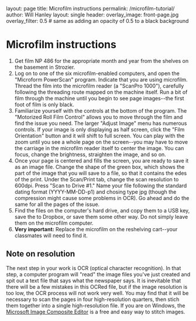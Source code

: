 layout: page
title: Microfilm instructions
permalink: /microfilm-tutorial/
author: Will Hanley
layout: single
header:
  overlay_image: front-page.jpg
  overlay_filter: 0.5 # same as adding an opacity of 0.5 to a black background

# Microfilm instructions

1. Get film NP 486 for the appropriate month and year from the shelves on the basement in Strozier.
2. Log on to one of the six microfilm-enabled computers, and open the "Microform PowerScan" program. Indicate that you are using microfilm. Thread the film into the microfilm reader (a "ScanPro 1000"), carefully following the threading route mapped on the machine itself. Run a bit of film through the machine until you begin to see page images--the first foot of film is only black.
3. Familiarize yourself with the controls at the bottom of the program. The "Motorized Roll Film Control" allows you to move through the film and find the issue you need. The larger "Adjust Image" menu has numerous controls. If your image is only displaying as half screen, click the "Film Orientation" button and it will shift to full screen. You can play with the zoom until you see a whole page on the screen--you may have to move the carriage in the microfilm reader itself to center the image. You can focus, change the brightness, straighten the image, and so on. 
4. Once your page is centered and fills the screen, you are ready to save it as an image file. Change the shape of the green box, which shows the part of the image that you will save to a file, so that it contains the edes of the print. Under the Scan/Print tab, change the scan resolution to 600dpi. Press "Scan to Drive #1." Name your file following the standard dating format (YYYY-MM-DD-p1) and chosing type jpg (though the compression might cause some problems in OCR). Go ahead and do the same for all the pages of the issue.
5. Find the files on the computer's hard drive, and copy them to a USB key, save the to Dropbox, or save them some other way. Do not simply leave them on the microfilm computer.
6. **Very important:** Replace the microfilm on the reshelving cart--your classmates will need to find it.

## Note on resolution
The next step in your work is OCR (optical character recognition). In that step, a computer program will "read" the image files you've just created and spit out a text file that says what the newspaper says. It is inevitable that there will be a few mistakes in this OCRed file, but if the image resolution is too low, the OCR process will not work very well. You may find that it will be necessary to scan the pages in four high-resolution quarters, then stich them together into a single high-resolution file. If you are on Windows, the [Microsoft Image Composite Editor](http://research.microsoft.com/en-us/um/redmond/projects/ice/) is a free and easy way to stitch images.